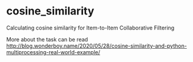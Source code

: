 # cosine_similarity
Calculating cosine similarity for Item-to-Item Collaborative Filtering

More about the task can be read http://blog.wonderboy.name/2020/05/28/cosine-similarity-and-python-multiprocessing-real-world-example/
